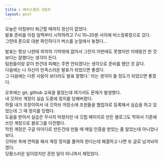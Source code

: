 ```yaml
---
title : 베이스캠프 4일차
layout: post
---
```


<p>
오늘은 아침부터 퇴근할 때까지 정신이 없었다.<br>
발표 준비를 아침 일찍부터 시작하려고 7시 10~20분 사이에 버스정류장으로 갔다. <br>
그런데 폰으로 대본 확인하다가 버스를 눈앞에서 놓쳤다...<br>
</p>

<p>
발표는 항상 나한테 최악의 기억밖에 없어서 그런지 이번에도 못했지만 이때동안 한 것보다는 잘했다는 생각이 든다.<br>
팀원들이랑 같이 한건데 피해는 주면 안되겠다는 생각으로 준비를 했던 것 같다.<br>
다음에는 나 자신이 만족스러운 발표가 되었으면 좋겠다.<br>
그 다음에는 다른 사람이 보더라도 발표 잘했다.' 라는 생각이 들 정도가 되었으면 좋겠다.<br>
</p>

<p>
오후에는 git, github 교육을 들었는데 여기서도 문제가 발생했다.<br>
내 깃허브 계정이 실습 도중에 정지를 당해버렸다.<br>
하필 내가 조장이여서 내 깃허브 저장소에 조원들을 협업자로 등록해서 실습을 하고 있었는데 그 때 정지를 당했다.<br>
도움을 받아서 실습은 무사히 마쳤지만 내 깃헙 페이지로 만든 블로그도 막혀서 기존에 쓰던 계정으로 블로그를 이전했다.<br>
막힌 계정은 구글 아이디로 만든건데 만들 때 메일 인증을 받았는 줄 알았는데 아니었나보다.<br>
깃허브 측에 연락을 해서 계정 정지를 풀어야 한다는데 해결하고 나면 또 글로 남겨놔야겠다.<br>
당황스러운 일이었지만 흔한 일이 아니여서 재밌었다.<br>
</p>
